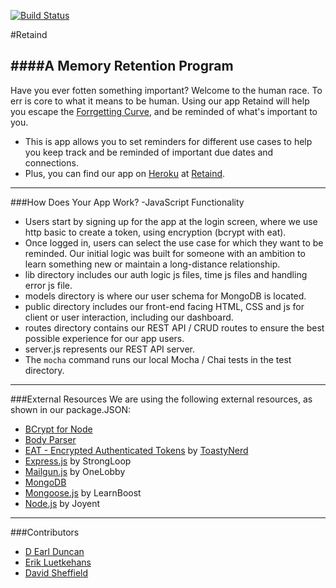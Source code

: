 [![Build Status](https://travis-ci.org/RetaindCF/Retaind.svg?branch=master)](https://travis-ci.org/RetaindCF/Retaind)

#Retaind

####A Memory Retention Program
------------------------------------------
Have you ever fotten something important? Welcome to the human race. To err is core to what it means to be human. Using our app Retaind will help you escape the [Forrgetting Curve](http://www.learningsolutionsmag.com/articles/1400/brain-science-overcoming-the-forgetting-curve), and be reminded of what's important to you.

+ This is app allows you to set reminders for different use cases to help you keep track and be reminded of important due dates and connections.
+ Plus, you can find our app on [Heroku](http://heroku.com/) at [Retaind](https://dev-remindr.herokuapp.com/).

------------------------------------------

###How Does Your App Work? -JavaScript Functionality
+ Users start by signing up for the app at the login screen, where we use http basic to create a token, using encryption (bcrypt with eat).
+ Once logged in, users can select the use case for which they want to be reminded. Our initial logic was built for someone with an ambition to learn something new or maintain a long-distance relationship.
+ lib directory includes our auth logic js files, time js files and handling error js file.
+ models directory is where our user schema for MongoDB is located.
+ public directory includes our front-end facing HTML, CSS and js for client or user interaction, including our dashboard.
+ routes directory contains our REST API / CRUD routes to ensure the best possible experience for our app users.
+ server.js represents our REST API server.
+ The ```mocha``` command runs our local Mocha / Chai tests in the test directory.

------------------------------------------

###External Resources
We are using the following external resources, as shown in our package.JSON:
+ [BCrypt for Node](https://www.npmjs.com/package/bcrypt-nodejs)
+ [Body Parser](https://www.npmjs.com/package/body-parser)
+ [EAT - Encrypted Authenticated Tokens](https://www.npmjs.com/package/body-parser) by [ToastyNerd](https://www.npmjs.com/~toastynerd)
+ [Express.js](http://expressjs.com/) by StrongLoop
+ [Mailgun.js](https://www.npmjs.com/package/mailgun-js) by OneLobby
+ [MongoDB](https://www.mongodb.org/)
+ [Mongoose.js](http://mongoosejs.com/) by LearnBoost
+ [Node.js](https://nodejs.org/en/) by Joyent

-------------------------------------------

###Contributors

+ [D Earl Duncan](https://github.com/DDunc)
+ [Erik Luetkehans](https://github.com/Eluetkehans)
+ [David Sheffield](https://github.com/dsheffield206)

